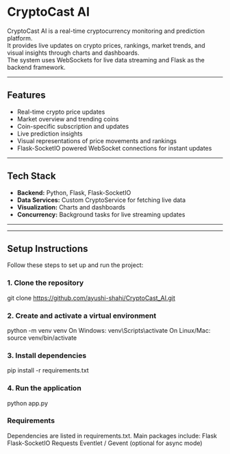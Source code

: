 # CryptoCast AI

CryptoCast AI is a real-time cryptocurrency monitoring and prediction platform.  
It provides live updates on crypto prices, rankings, market trends, and visual insights through charts and dashboards.  
The system uses WebSockets for live data streaming and Flask as the backend framework.  

---

## Features

- Real-time crypto price updates  
- Market overview and trending coins  
- Coin-specific subscription and updates  
- Live prediction insights  
- Visual representations of price movements and rankings  
- Flask-SocketIO powered WebSocket connections for instant updates  

---

## Tech Stack

- **Backend:** Python, Flask, Flask-SocketIO  
- **Data Services:** Custom CryptoService for fetching live data  
- **Visualization:** Charts and dashboards  
- **Concurrency:** Background tasks for live streaming updates  

---
---

## Setup Instructions

Follow these steps to set up and run the project:

### 1. Clone the repository

git clone https://github.com/ayushi-shahi/CryptoCast_AI.git

### 2. Create and activate a virtual environment

python -m venv venv
On Windows:
venv\Scripts\activate
On Linux/Mac:
source venv/bin/activate

### 3. Install dependencies

pip install -r requirements.txt

### 4. Run the application
python app.py

### Requirements
Dependencies are listed in requirements.txt. Main packages include:
Flask
Flask-SocketIO
Requests
Eventlet / Gevent (optional for async mode)
